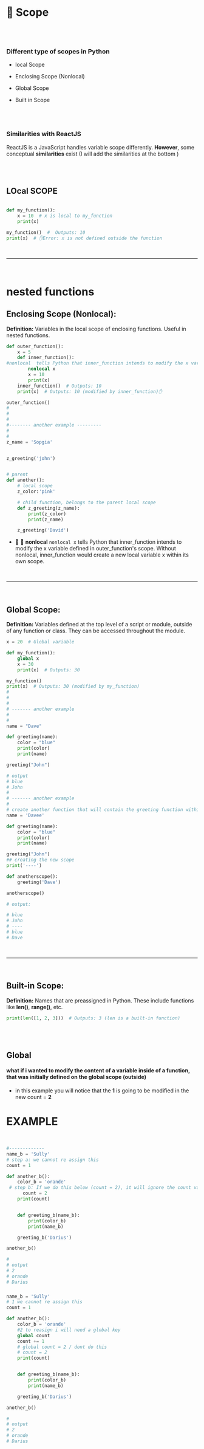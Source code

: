 # 📙 Scope

<br>
<br>

### Different type of scopes in Python

- local Scope

- Enclosing Scope (Nonlocal)

- Global Scope

- Built in Scope

<br>
<br>

### Similarities with ReactJS

ReactJS is a JavaScript handles variable scope differently. **However**, some conceptual **similarities** exist (I will add the similarities at the bottom )

<br>
<br>

## LOcal SCOPE

```python

def my_function():
    x = 10  # x is local to my_function
    print(x)

my_function()  #  Outputs: 10
print(x)  # ✋Error: x is not defined outside the function

```

<br>

---

<br>

# nested functions

## Enclosing Scope (Nonlocal):

**Definition:** Variables in the local scope of enclosing functions. Useful in nested functions.

```python
def outer_function():
    x = 5
    def inner_function():
#nonlocal  tells Python that inner_function intends to modify the x variable defined in outer_function's scope. Without nonlocal, inner_function would create a new local variable x within its own scope
        nonlocal x
        x = 10
        print(x)
    inner_function()  # Outputs: 10
    print(x)  # Outputs: 10 (modified by inner_function)✋

outer_function()
#
#
#
#-------- another example ---------
#
#
z_name = 'Sopgia'


z_greeting('john')


# parent
def another():
    # local scope
    z_color:'pink'

    # child function, belongs to the parent local scope
    def z_greeting(z_name):
        print(z_color)
        print(z_name)

    z_greeting('David')

```

- 🔴 🔴 **nonlocal** `nonlocal x` tells Python that inner_function intends to modify the x variable defined in outer_function's scope. Without nonlocal, inner_function would create a new local variable x within its own scope.

<br>

---

<br>

## Global Scope:

**Definition:** Variables defined at the top level of a script or module, outside of any function or class. They can be accessed throughout the module.

```python
x = 20  # Global variable

def my_function():
    global x
    x = 30
    print(x)  # Outputs: 30

my_function()
print(x)  # Outputs: 30 (modified by my_function)
#
#
#
# ------- another example
#
#
name = "Dave"

def greeting(name):
    color = "blue"
    print(color)
    print(name)

greeting("John")

# output
# blue
# John
#
# ------- another example
#
# create another function that will contain the greeting function within this new scope
name = 'Davee'

def greeting(name):
    color = "blue"
    print(color)
    print(name)

greeting("John")
## creating the new scope
print('----')

def anotherscope():
    greeting('Dave')

anotherscope()

# output:

# blue
# John
# ----
# blue
# Dave

```

<br>

---

<br>

## Built-in Scope:

**Definition:** Names that are preassigned in Python. These include functions like **len()**, **range()**, etc.

```python
print(len([1, 2, 3]))  # Outputs: 3 (len is a built-in function)

```

<br>
<br>

## Global

#### what if i wanted to modify the content of a variable inside of a function, that was initially defined on the global scope (outside)

- in this example you will notice that the **1** is going to be modified in the new count = **2**

# EXAMPLE

```python


#-------------
name_b = 'Sully'
# step a: we cannot re assign this
count = 1

def another_b():
    color_b = 'orande'
 # step b: If we do this below (count = 2), it will ignore the count variable containing the 1 that is in step a, that is why that as a result we obtain 2, but that IS NOT THE POINT, we want to reassign a value to the already existent count that is in step a
      count = 2
    print(count)


    def greeting_b(name_b):
        print(color_b)
        print(name_b)

    greeting_b('Darius')

another_b()

#
# output
# 2
# orande
# Darius
```

###

```python
name_b = 'Sully'
# 1 we cannot re assign this
count = 1

def another_b():
    color_b = 'orande'
    #2 to reasign i will need a global key
    global count
    count += 1
    # global count = 2 / dont do this
    # count = 2
    print(count)


    def greeting_b(name_b):
        print(color_b)
        print(name_b)

    greeting_b('Darius')

another_b()

#
# output
# 2
# orande
# Darius
```
